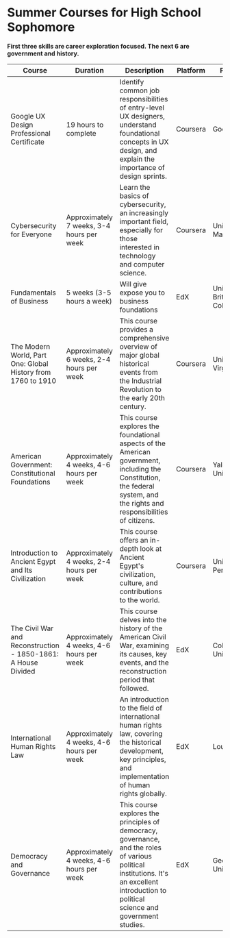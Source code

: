 # Summer Courses for High School Sophomore

**First three skills are career exploration focused. The next 6 are government and history.**

| Course                                                          | Duration                              | Description                                                                                                                                      | Platform | Provider                         |
|-----------------------------------------------------------------|---------------------------------------|--------------------------------------------------------------------------------------------------------------------------------------------------|----------|----------------------------------|
| Google UX Design Professional Certificate                       | 19 hours to complete                  | Identify common job responsibilities of entry-level UX designers, understand foundational concepts in UX design, and explain the importance of design sprints. | Coursera | Google                           |
| Cybersecurity for Everyone                                      | Approximately 7 weeks, 3-4 hours per week | Learn the basics of cybersecurity, an increasingly important field, especially for those interested in technology and computer science.             | Coursera | University of Maryland          |
| Fundamentals of Business                                        | 5 weeks (3-5 hours a week)            | Will give expose you to business foundations                                                                                                      | EdX      | University of British Columbia  |
| The Modern World, Part One: Global History from 1760 to 1910    | Approximately 6 weeks, 2-4 hours per week | This course provides a comprehensive overview of major global historical events from the Industrial Revolution to the early 20th century.        | Coursera | University of Virginia          |
| American Government: Constitutional Foundations                 | Approximately 4 weeks, 4-6 hours per week | This course explores the foundational aspects of the American government, including the Constitution, the federal system, and the rights and responsibilities of citizens. | Coursera | Yale University                 |
| Introduction to Ancient Egypt and Its Civilization              | Approximately 4 weeks, 2-4 hours per week | This course offers an in-depth look at Ancient Egypt's civilization, culture, and contributions to the world.                                      | Coursera | University of Pennsylvania      |
| The Civil War and Reconstruction - 1850-1861: A House Divided   | Approximately 4 weeks, 4-6 hours per week | This course delves into the history of the American Civil War, examining its causes, key events, and the reconstruction period that followed.      | EdX      | Columbia University             |
| International Human Rights Law                                  | Approximately 4 weeks, 4-6 hours per week | An introduction to the field of international human rights law, covering the historical development, key principles, and implementation of human rights globally. | EdX      | LouvainX                         |
| Democracy and Governance                                        | Approximately 4 weeks, 4-6 hours per week | This course explores the principles of democracy, governance, and the roles of various political institutions. It's an excellent introduction to political science and government studies. | EdX      | Georgetown University           |
